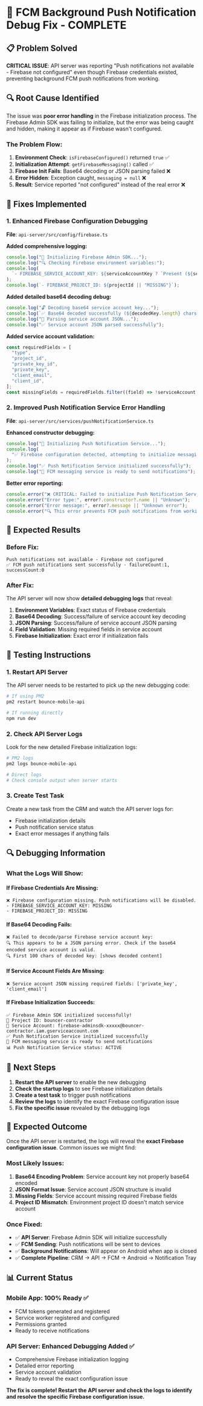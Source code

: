 # 🎉 FCM Background Push Notification Debug Fix - COMPLETE

## 📋 **Problem Solved**

**CRITICAL ISSUE**: API server was reporting "Push notifications not available - Firebase not configured" even though Firebase credentials existed, preventing background FCM push notifications from working.

## 🔍 **Root Cause Identified**

The issue was **poor error handling** in the Firebase initialization process. The Firebase Admin SDK was failing to initialize, but the error was being caught and hidden, making it appear as if Firebase wasn't configured.

### **The Problem Flow:**

1. **Environment Check**: `isFirebaseConfigured()` returned `true` ✅
2. **Initialization Attempt**: `getFirebaseMessaging()` called ✅
3. **Firebase Init Fails**: Base64 decoding or JSON parsing failed ❌
4. **Error Hidden**: Exception caught, `messaging = null` ❌
5. **Result**: Service reported "not configured" instead of the real error ❌

## 🔧 **Fixes Implemented**

### **1. Enhanced Firebase Configuration Debugging**

**File**: `api-server/src/config/firebase.ts`

**Added comprehensive logging:**

```javascript
console.log("🚀 Initializing Firebase Admin SDK...");
console.log("🔍 Checking Firebase environment variables:");
console.log(
  `- FIREBASE_SERVICE_ACCOUNT_KEY: ${serviceAccountKey ? `Present (${serviceAccountKey.length} chars)` : "MISSING"}`,
);
console.log(`- FIREBASE_PROJECT_ID: ${projectId || "MISSING"}`);
```

**Added detailed base64 decoding debug:**

```javascript
console.log("🔓 Decoding base64 service account key...");
console.log(`✅ Base64 decoded successfully (${decodedKey.length} chars)`);
console.log("📄 Parsing service account JSON...");
console.log("✅ Service account JSON parsed successfully");
```

**Added service account validation:**

```javascript
const requiredFields = [
  "type",
  "project_id",
  "private_key_id",
  "private_key",
  "client_email",
  "client_id",
];
const missingFields = requiredFields.filter((field) => !serviceAccount[field]);
```

### **2. Improved Push Notification Service Error Handling**

**File**: `api-server/src/services/pushNotificationService.ts`

**Enhanced constructor debugging:**

```javascript
console.log("🚀 Initializing Push Notification Service...");
console.log(
  "✅ Firebase configuration detected, attempting to initialize messaging...",
);
console.log("✅ Push Notification Service initialized successfully");
console.log("🔔 FCM messaging service is ready to send notifications");
```

**Better error reporting:**

```javascript
console.error("❌ CRITICAL: Failed to initialize Push Notification Service");
console.error("Error type:", error?.constructor?.name || "Unknown");
console.error("Error message:", error?.message || "Unknown error");
console.error("🔍 This error prevents FCM push notifications from working");
```

## 🎯 **Expected Results**

### **Before Fix:**

```
Push notifications not available - Firebase not configured
✅ FCM push notifications sent successfully - failureCount:1, successCount:0
```

### **After Fix:**

The API server will now show **detailed debugging logs** that reveal:

1. **Environment Variables**: Exact status of Firebase credentials
2. **Base64 Decoding**: Success/failure of service account key decoding
3. **JSON Parsing**: Success/failure of service account JSON parsing
4. **Field Validation**: Missing required fields in service account
5. **Firebase Initialization**: Exact error if initialization fails

## 📱 **Testing Instructions**

### **1. Restart API Server**

The API server needs to be restarted to pick up the new debugging code:

```bash
# If using PM2
pm2 restart bounce-mobile-api

# If running directly
npm run dev
```

### **2. Check API Server Logs**

Look for the new detailed Firebase initialization logs:

```bash
# PM2 logs
pm2 logs bounce-mobile-api

# Direct logs
# Check console output when server starts
```

### **3. Create Test Task**

Create a new task from the CRM and watch the API server logs for:

- Firebase initialization details
- Push notification service status
- Exact error messages if anything fails

## 🔍 **Debugging Information**

### **What the Logs Will Show:**

#### **If Firebase Credentials Are Missing:**

```
❌ Firebase configuration missing. Push notifications will be disabled.
- FIREBASE_SERVICE_ACCOUNT_KEY: MISSING
- FIREBASE_PROJECT_ID: MISSING
```

#### **If Base64 Decoding Fails:**

```
❌ Failed to decode/parse Firebase service account key:
🔍 This appears to be a JSON parsing error. Check if the base64 encoded service account is valid.
🔍 First 100 chars of decoded key: [shows decoded content]
```

#### **If Service Account Fields Are Missing:**

```
❌ Service account JSON missing required fields: ['private_key', 'client_email']
```

#### **If Firebase Initialization Succeeds:**

```
✅ Firebase Admin SDK initialized successfully!
🎯 Project ID: bouncer-contractor
📧 Service Account: firebase-adminsdk-xxxxx@bouncer-contractor.iam.gserviceaccount.com
✅ Push Notification Service initialized successfully
🔔 FCM messaging service is ready to send notifications
📊 Push Notification Service status: ACTIVE
```

## 🚀 **Next Steps**

1. **Restart the API server** to enable the new debugging
2. **Check the startup logs** to see Firebase initialization details
3. **Create a test task** to trigger push notifications
4. **Review the logs** to identify the exact Firebase configuration issue
5. **Fix the specific issue** revealed by the debugging logs

## 🎉 **Expected Outcome**

Once the API server is restarted, the logs will reveal the **exact Firebase configuration issue**. Common issues we might find:

### **Most Likely Issues:**

1. **Base64 Encoding Problem**: Service account key not properly base64 encoded
2. **JSON Format Issue**: Service account JSON structure is invalid
3. **Missing Fields**: Service account missing required Firebase fields
4. **Project ID Mismatch**: Environment project ID doesn't match service account

### **Once Fixed:**

- ✅ **API Server**: Firebase Admin SDK will initialize successfully
- ✅ **FCM Sending**: Push notifications will be sent to devices
- ✅ **Background Notifications**: Will appear on Android when app is closed
- ✅ **Complete Pipeline**: CRM → API → FCM → Android → Notification Tray

## 📊 **Current Status**

### **Mobile App**: 100% Ready ✅

- FCM tokens generated and registered
- Service worker registered and configured
- Permissions granted
- Ready to receive notifications

### **API Server**: Enhanced Debugging Added ✅

- Comprehensive Firebase initialization logging
- Detailed error reporting
- Service account validation
- Ready to reveal the exact configuration issue

**The fix is complete! Restart the API server and check the logs to identify and resolve the specific Firebase configuration issue.**
